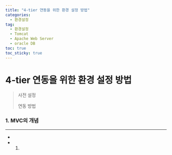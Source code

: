 ```yaml
---
title: "4-tier 연동을 위한 환경 설정 방법"
categories: 
  - 환경설정
tag:
  - 환경설정
  - Tomcat
  - Apache Web Server
  - oracle DB
toc: true
toc_sticky: true
---
```




4-tier 연동을 위한 환경 설정 방법
==========

> 사전 설정
>
> 연동 방법

### 1. MVC의 개념

---------------

- 

- 1. 

  

     